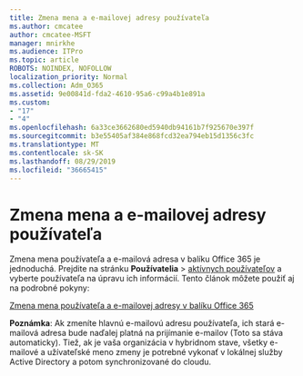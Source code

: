 ```yaml
---
title: Zmena mena a e-mailovej adresy používateľa
ms.author: cmcatee
author: cmcatee-MSFT
manager: mnirkhe
ms.audience: ITPro
ms.topic: article
ROBOTS: NOINDEX, NOFOLLOW
localization_priority: Normal
ms.collection: Adm_O365
ms.assetid: 9e00841d-fda2-4610-95a6-c99a4b1e891a
ms.custom:
- "17"
- "4"
ms.openlocfilehash: 6a33ce3662680ed5940db94161b7f925670e397f
ms.sourcegitcommit: b3e55405af384e868fcd32ea794eb15d1356c3fc
ms.translationtype: MT
ms.contentlocale: sk-SK
ms.lasthandoff: 08/29/2019
ms.locfileid: "36665415"
---
```

# <a name="change-a-users-name-and-email-address"></a>Zmena mena a e-mailovej adresy používateľa

Zmena mena používateľa a e-mailová adresa v balíku Office 365 je jednoduchá. Prejdite na stránku **Používatelia** \> [aktívnych používateľov](https://go.microsoft.com/fwlink/p/?linkid=834822) a vyberte používateľa na úpravu ich informácií. Tento článok môžete použiť aj na podrobné pokyny:
  
[Zmena mena používateľa a e-mailovej adresy v balíku Office 365](https://docs.microsoft.com/office365/admin/add-users/change-a-user-name-and-email-address)
  
 **Poznámka**: Ak zmeníte hlavnú e-mailovú adresu používateľa, ich stará e-mailová adresa bude naďalej platná na prijímanie e-mailov (Toto sa stáva automaticky). Tiež, ak je vaša organizácia v hybridnom stave, všetky e-mailové a užívateľské meno zmeny je potrebné vykonať v lokálnej služby Active Directory a potom synchronizované do cloudu.